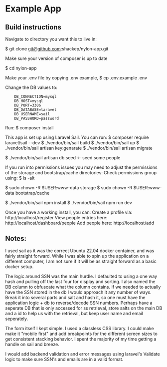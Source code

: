 
# Example App

## Build instructions
Navigate to directory you want this to live in:

$ git clone git@github.com:shackep/nylon-app.git

Make sure your version of composer is up to date

$ cd nylon-app

Make your .env file by copying .env example,
$ cp .env.example .env 

Change the DB values to:

```
    DB_CONNECTION=mysql
    DB_HOST=mysql
    DB_PORT=3306
    DB_DATABASE=laravel
    DB_USERNAME=sail
    DB_PASSWORD=password
```

Run:
$ composer install


This app is set up using Laravel Sail.
You can run:
$ composer require laravel/sail --dev
$ ./vendor/bin/sail build
$ ./vendor/bin/sail up
$ ./vendor/bin/sail artisan key:genarate
$ ./vendor/bin/sail artisan migrate

$ ./vendor/bin/sail artisan db:seed <- seed some people

If you run into permissions issues you may need to adjust the permissions of the storage and bootstrap/cache directories:
Check permissions group using:
$ ls -alt

$ sudo chown -R $USER:www-data storage
$ sudo chown -R $USER:www-data bootstrap/cache

$ ./vendor/bin/sail npm install
$ ./vendor/bin/sail npm run dev


Once you have a working install, you can:
Create a profile via: http://localhost/register
View people entries here: http://localhost/dashboard/people
Add people here: http://localhost/add

## Notes:
I used sail as it was the correct Ubuntu 22.04 docker container, and was fairly straight forward. While I was able to spin up the application on a different computer, I am not sure if it will be as straight forward as a basic docker setup.

The logic around SSN was the main hurdle. I defaulted to using a one way hash and pulling off the last four for display and sorting. I also named the DB column to obfuscate what the column contains. If we needed to actually have the SSN stored in the db I would approach it any number of ways. Break it into several parts and salt and hash it, so one must have the application logic + db to reverse/decode SSN numbers. Perhaps have a seperate DB that is only accessed for ss retrieval, store salts on the main DB and a id to help us with the retrieval, but keep user name and email seperately.

The form itself I kept simple. I used a classless CSS library. I could make make it "mobile first" and add breakpoints for the different screen sizes to get consistent stacking behavior. I spent the majority of my time getting a handle on sail and breeze.

I would add backend validation and error messages using laravel's Validate logic to make sure SSN's and emails are in a valid format.

